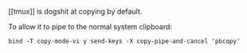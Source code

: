 [[tmux]] is dogshit at copying by default.

To allow it to pipe to the normal system clipboard:

```
bind -T copy-mode-vi y send-keys -X copy-pipe-and-cancel 'pbcopy'
```

